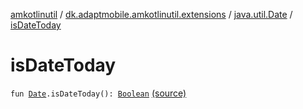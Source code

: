 [amkotlinutil](../../index.md) / [dk.adaptmobile.amkotlinutil.extensions](../index.md) / [java.util.Date](index.md) / [isDateToday](./is-date-today.md)

# isDateToday

`fun `[`Date`](https://developer.android.com/reference/java/util/Date.html)`.isDateToday(): `[`Boolean`](https://kotlinlang.org/api/latest/jvm/stdlib/kotlin/-boolean/index.html) [(source)](https://github.com/adaptmobile-organization/amkotlinutil/tree/master/amkotlinutil/src/main/java/dk/adaptmobile/amkotlinutil/extensions/DateExtensions.kt#L21)